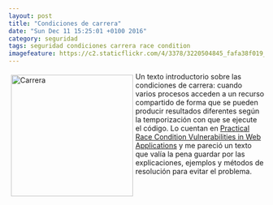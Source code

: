 ```yaml
---
layout: post
title: "Condiciones de carrera"
date: "Sun Dec 11 15:25:01 +0100 2016"
category: seguridad
tags: seguridad condiciones carrera race condition
imagefeature: https://c2.staticflickr.com/4/3378/3220504845_fafa38f019_m.jpg
---
```





<a href="https://www.flickr.com/photos/fernand0/3220504845" title="Carrera"><img src="https://c2.staticflickr.com/4/3378/3220504845_fafa38f019_m.jpg" width="240"  alt="Carrera" style="float:left; margin:5px"></a>
Un texto introductorio sobre las condiciones de carrera: cuando varios procesos acceden a un recurso compartido de forma que se pueden producir resultados diferentes según la temporización con que se ejecute el código. Lo cuentan en [Practical Race Condition Vulnerabilities in Web Applications](https://defuse.ca/race-conditions-in-web-applications.htm) y me pareció un texto que valía la pena guardar por las explicaciones, ejemplos y métodos de resolución para evitar el problema.

